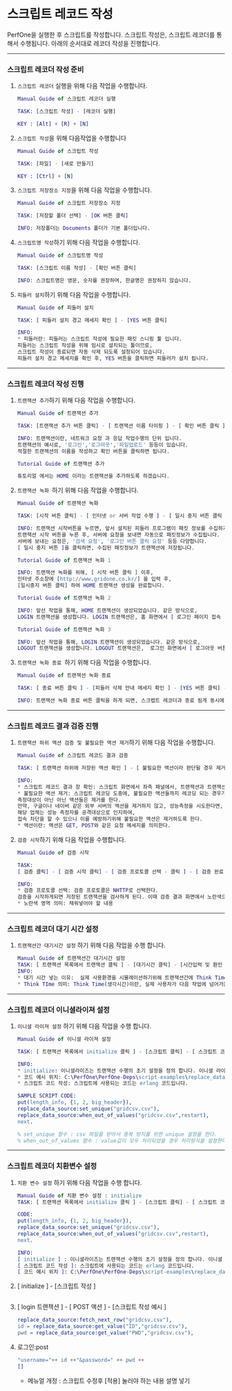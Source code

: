 # 스크립트 레코드 작성
PerfOne을 실행한 후 스크립트를 작성합니다.
스크립트 작성은, 스크립트 레코더를 통해서 수행됩니다.
아래의 순서대로 레코더 작성을 진행합니다.

------------------------------------------------------------------------------------------

### 스크립트 레코더 작성 준비

1. `스크립트 레코더` 실행을 위해 다음 작업을 수행합니다.

    ```erlang
    Manual Guide of 스크립트 레코더 실행

    TASK: [스크립트 작성] - [레코더 실행]

    KEY : [Alt] + [R] + [N] 
    ```

2. `스크립트 작성`을 위해 다음작업을 수행합니다

    ```erlang
    Manual Guide of 스크립트 작성

    TASK: [파일] - [새로 만들기]

    KEY : [Ctrl] + [N]
    ```

3. `스크립트 저장장소 지정`을 위해 다음 작업을 수행합니다.

    ```erlang
    Manual Guide of 스크립트 저장장소 지정

    TASK: [저장할 폴더 선택] - [OK 버튼 클릭]

    INFO: 저장폴더는 Documents 폴더가 기본 폴더입니다. 
    ```

4. `스크립트명 작성`하기 위해 다음 작업을 수행합니다.
    ```erlang
    Manual Guide of 스크립트명 작성

    TASK: [스크립트 이름 작성] - [확인 버튼 클릭]

    INFO: 스크립트명은 영문, 숫자를 권장하며, 한글명은 권장하지 않습니다. 
    ```

5. `피들러 설치`하기 위해 다음 작업을 수행합니다.
    ```erlang
    Manual Guide of 피들러 설치

    TASK: [ 피들러 설치 경고 메세지 확인 ] - [YES 버튼 클릭]

    INFO: 
    * 피들러란: 피들러는 스크립트 작성에 필요한 패킷 스니핑 툴 입니다.
    피들러는 스크립트 작성을 위해 임시로 설치되는 툴이므로, 
    스크립트 작성이 종료되면 자동 삭제 되도록 설정되어 있습니다. 
    피들러 설치 경고 메세지를 확인 후, YES 버튼을 클릭하면 피들러가 설치 됩니다.
    ```

------------------------------------------------------------------------------------------

### 스크립트 레코더 작성 진행

1. `트랜잭션 추가`하기 위해 다음 작업을 수행합니다.
    ```erlang
    Manual Guide of 트랜잭션 추가

    TASK: [트랜잭션 추가 버튼 클릭] - [ 트랜잭션 이름 타이핑 ] - [ 확인 버튼 클릭 ]

    INFO: 트랜잭션이란, 네트워크 요청 과 응답 작업수행의 단위 입니다. 
    트랜잭션의 예시로, '로그인','로그아웃','파일업로드' 등등이 있습니다.
    적절한 트랜잭션의 이름을 작성하고 확인 버튼을 클릭하면 됩니다.
    ```
    ```erlang
    Tutorial Guide of 트랜잭션 추가

    튜토리얼 에서는 HOME 이라는 트랜잭션을 추가하도록 하겠습니다.  
    ```

2. `트랜잭션 녹화 `하기 위해 다음 작업을 수행합니다.
    ```erlang
    Manual Guide of 트랜잭션 녹화

    TASK: [시작 버튼 클릭] - [ 인터넷 or 서버 작업 수행 ] - [ 일시 중지 버튼 클릭 ]

    INFO: 트랜잭션 시작버튼을 누르면, 앞서 설치된 피들러 프로그램이 패킷 정보를 수집하기 시작합니다. 
    트랜잭션 시작 버튼을 누른 후, 서버에 요청을 보내면 자동으로 패킷정보가 수집됩니다. 
    서버에 보내는 요청은, '검색 요청', '로그인 버튼 클릭 요청' 등등 다양합니다.
    [ 일시 중지 버튼 ]을 클릭하면, 수집된 패킷정보가 트랜잭션에 저장됩니다.
    ```  
    ```erlang
    Tutorial Guide of 트랜잭션 녹화 1

    INFO: 트랜잭션 녹화를 위해, [ 시작 버튼 클릭 ] 이후, 
    인터넷 주소창에 [http://www.gridone.co.kr/] 을 입력 후,
    [일시중지 버튼 클릭] 하여 HOME 트랜잭션 생성을 완료합니다.
    ```
    ```erlang
    Tutorial Guide of 트랜잭션 녹화 2

    INFO: 앞선 작업을 통해, HOME 트랜잭션이 생성되었습니다. 같은 방식으로, 
    LOGIN 트랜잭션을 생성합니다. LOGIN 트랜잭션은, 홈 화면에서 [ 로그인 페이지 접속 ] - [아이디, 패스 워드 입력 ] - [ 로그인 버튼 클릭 ] 의 작업을 녹화하도록 합니다.  
    ```
    ```erlang
    Tutorial Guide of 트랜잭션 녹화 3

    INFO: 앞선 작업을 통해, LOGIN 트랜잭션이 생성되었습니다. 같은 방식으로, 
    LOGOUT 트랜잭션을 생성합니다. LOGOUT 트랜잭션은,  로그인 화면에서 [ 로그아웃 버튼 클릭 ]의 작업을 녹화하도록 합니다.
    ```

3. `트랜잭션 녹화 종료 `하기 위해 다음 작업을 수행합니다.
    ```erlang
    Manual Guide of 트랜잭션 녹화 종료

    TASK: [ 종료 버튼 클릭 ] - [피들러 삭제 안내 메세지 확인 ] - [YES 버튼 클릭] - [ 컴파일 완료 안내 메세지 확인 ] - [ 확인 버튼 클릭 ]

    INFO: 트랜잭션 녹화 종료 버튼 클릭을 하게 되면, 스크렙트 레코더과 종료 됨게 동시에, 피들러 삭제 안내메세지가 나타난다. 피들러는 패킷 스니핑 툴이므로 스크립트 레코딩이 종료된 이후 삭제하는것을 권장한다. YES 버튼 클릭 하면 피들러는 자동적으로 삭제 된다. 이후, 컴파일 완료 메세지를 확인후 확인 버튼을 누르면 트랜잭션 녹화가 종료된다. 
    ```

------------------------------------------------------------------------------------------

### 스크립트 레코드 결과 검증 진행
1. ` 트랜잭션 하위 액션 검증 및 불필요한 액션 제거 `하기 위해 다음 작업을 수행합니다.
    ```erlang
    Manual Guide of 스크립트 레코드 결과 검증 

    TASK: [ 트랜잭션 하위에 저장된 액션 확인 ] - [ 불필요한 액션이라 판단될 경우 제거 한다 ] - [ 제거 방법: 액션 클릭 - 마우스 우클릭 - 제거 클릭 ] 

    INFO: 
    * 스크립트 레코드 결과 창 확인: 스크립트 화면에서 좌측 패널에서, 트랜잭션과 트랜잭션에 액션들이 저장되어 있음을 확인 할 수 있다.
    * 불필요한 액션 제거: 스크립트 레코딩 도중에, 불필요한 액션들까지 레코딩 되는 경우가 발생하는데, 
    측정대상이 아닌 아닌 액션들은 제거를 한다. 
    만약, 구글이나 네이버 같은 외부 서버의 액션을 제거하지 않고, 성능측정을 시도한다면, 
    해당 업체는 성능 측정자를 공격대상으로 인지하여, 
    접속 차단을 할 수 있으니 이를 예방하기위해 불필요한 액션은 제거하도록 한다.  
    * 액션이란: 액션은 GET, POST와 같은 요청 메세지를 의미한다.
    ```
2. `검증 시작`하기 위해 다음 작업을 수행합니다.
    ```erlang
    Manual Guide of 검증 시작

    TASK: 
    [ 검증 클릭] - [ 검증 시작 클릭] - [ 검증 프로토콜 선택 - 클릭 ] - [ 검증 완료 - 확인 버튼 클릭 ]

    INFO: 
    * 검증 프로토콜 선택: 검증 프로토콜은 NHTTP로 선택한다.
    검증을 시작하게되면 저장된 트랜잭션을 검사하게 된다. 이때 검증 결과 화면에서 노란색으로 표시된 부분은...
    * 노란색 영역 의미: 채워넣어야 할 내용
    ```

------------------------------------------------------------------------------------------

### 스크립트 레코더 대기 시간 설정
1. `트랜잭션간 대기시간 설정` 하기 위해 다음 작업을 수행 합니다.
    ```erlang
    Manual Guide of 트랜잭션간 대기시간 설정
    TASK: [ 트랜잭션 목록에서 트랜잭션 클릭 ] - [대기시간 클릭] - [시간입력 및 환인 클릭]
    INFO: 
    * 대기 시간 넣는 이유:  실제 사용환경을 시뮬레이션하기위해 트랜잭션간에 Think Time을 넣어 준다.
    * Think TIme 의미: Think Time(생각시간)이란, 실제 사용자가 다음 작업에 넘어가는데 걸리는 시간을 의미한다.
    ```
------------------------------------------------------------------------------------------

### 스크립트 레코더 이니셜라이져 설정
1. `이니셜 라이져 설정` 하기 위해 다음 작업을 수행 합니다.
    ```erlang
    Manual Guide of 이니셜 라이져 설정

    TASK: [ 트랜잭션 목록에서 initialize 클릭 ] - [스크립트 클릭] - [ 스크립트 코드 작성 ] - [ 적용 버튼 클릭 ]

    INFO: 
    * initialize: 이니셜라이즈는 트랜잭션 수행의 초기 설정을 정의 합니다. 이니셜 라이즈의 스크립트를 수정하여, 설정을 변경할수 있습니다.
    * 코드 예시 위치: C:\PerfOne\PerfOne-Deps\script-examples\replace_data_source 에서 예제 코드를 보실수 있습니다.
    * 스크립트 코드 작성: 스크립트에 사용되는 코드는 erlang 코드입니다. 

    SAMPLE SCRIPT CODE: 
    put(length_info, {1, 2, big_header}),
    replace_data_source:set_unique("gridcsv.csv"),
    replace_data_source:when_out_of_values("gridcsv.csv",restart),
    next.

    % set_unique 함수 : csv 파일을 받아서 중복 방지를 위한 unique 설정을 한다.
    % when_out_of_values 함수 : value값이 모두 처리되었을 경우 처리방식을 설정한다. 예시코드에선 'restart'로 설정되어있다.

    ```
------------------------------------------------------------------------------------------
### 스크립트 레코더 치환변수 설정
1. `치환 변수 설정` 하기 위해 다음 작업을 수행 합니다.
    ```erlang
    Manual Guide of 치환 변수 설정 : initialize
    TASK: [ 트랜잭션 목록에서 initialize 클릭 ] - [스크립트 클릭] - [ 스크립트 코드 작성 ] - [ 적용 버튼 클릭 ]

    CODE: 
    put(length_info, {1, 2, big_header}),
    replace_data_source:set_unique("gridcsv.csv"),
    replace_data_source:when_out_of_values("gridcsv.csv",restart),
    next.

    INFO: 
    [ initialize ] : 이니셜라이즈는 트랜잭션 수행의 초기 설정을 정의 합니다. 이니셜 라이즈의 스크립트를 수정하여, 설정을 변경할수 있습니다.
    [ 스크립트 코드 작성 ]: 스크립트에 사용되는 코드는 erlang 코드입니다. 
    [ 코드 예시 위치 ]: C:\PerfOne\PerfOne-Deps\script-examples\replace_data_source 에서 예제 코드를 보실수 있습니다.
    ```
2. [ initialize ] - [스크립트 작성 ]
    ```erlang

    ```

3. [ login 트랜잭션 ] - [ POST 액션 ] - [스크립트 작성 예시 ]
    ```erlang
    replace_data_source:fetch_next_row("gridcsv.csv"),
    id = replace_data_source:get_value("ID","gridcsv.csv"),
    pwd = replace_data_source:get_value("PWD","gridcsv.csv"),
    ```

4. 로그인:post
    ```erlang
    "username="++ id ++"&password=" ++ pwd ++
    []
    ```
    + 메뉴얼 개정 : 스크립트 수정후 [적용] 눌러야 하는 내용 설명 넣기
    ```
